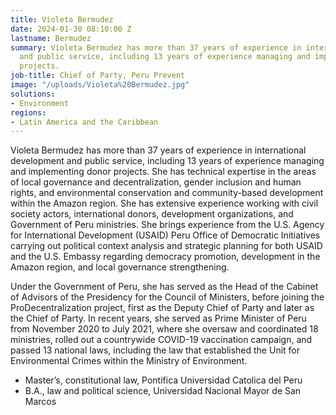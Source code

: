 ```yaml
---
title: Violeta Bermudez
date: 2024-01-30 08:10:00 Z
lastname: Bermudez
summary: Violeta Bermudez has more than 37 years of experience in international development
  and public service, including 13 years of experience managing and implementing donor
  projects.
job-title: Chief of Party, Peru Prevent
image: "/uploads/Violeta%20Bermudez.jpg"
solutions:
- Environment
regions:
- Latin America and the Caribbean
---
```


Violeta Bermudez has more than 37 years of experience in international development and public service, including 13 years of experience managing and implementing donor projects. She has technical expertise in the areas of local governance and decentralization, gender inclusion and human rights, and environmental conservation and community-based development within the Amazon region. She has extensive experience working with civil society actors, international donors, development organizations, and Government of Peru ministries. She brings experience from the U.S. Agency for International Development (USAID) Peru Office of Democratic Initiatives carrying out political context analysis and strategic planning for both USAID and the U.S. Embassy regarding democracy promotion, development in the Amazon region, and local governance strengthening. 

Under the Government of Peru, she has served as the Head of the Cabinet of Advisors of the Presidency for the Council of Ministers, before joining the ProDecentralization project, first as the Deputy Chief of Party and later as the Chief of Party. In recent years, she served as Prime Minister of Peru from November 2020 to July 2021, where she oversaw and coordinated 18 ministries, rolled out a countrywide COVID-19 vaccination campaign, and passed 13 national laws, including the law that established the Unit for Environmental Crimes within the Ministry of Environment.

* Master’s, constitutional law, Pontifica Universidad Catolica del Peru
* B.A., law and political science, Universidad Nacional Mayor de San Marcos